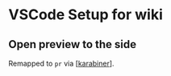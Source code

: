 VSCode Setup for wiki
===

Open preview to the side
---

Remapped to `pr` via [[karabiner]].

[//begin]: # "Autogenerated link references for markdown compatibility"
[karabiner]: ../../mac/karabiner/karabiner.md "Karabiner"
[//end]: # "Autogenerated link references"